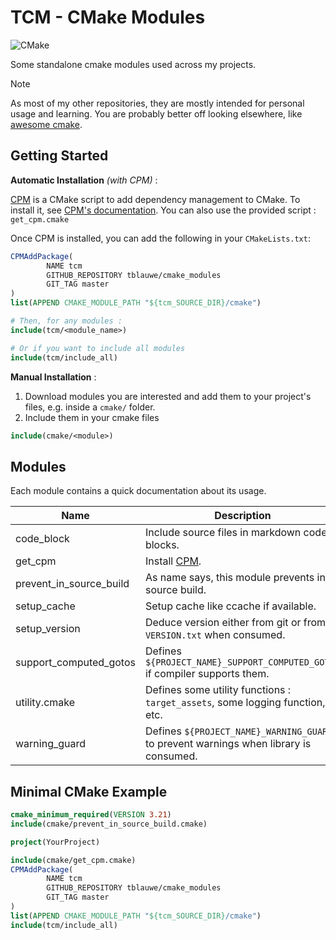 # TCM - CMake Modules


![CMake](https://img.shields.io/badge/CMake-%23008FBA.svg?style=for-the-badge&logo=cmake&logoColor=white)

Some standalone cmake modules used across my projects.

> [!NOTE]
>
> As most of my other repositories, they are mostly intended for personal usage and learning.
> You are probably better off looking elsewhere, like [awesome cmake](https://github.com/onqtam/awesome-cmake).


## Getting Started


__Automatic Installation__ _(with CPM)_ :

[CPM](https://github.com/cpm-cmake/CPM.cmake) is a CMake script to add dependency management to CMake.
To install it, see [CPM's documentation](https://github.com/cpm-cmake/CPM.cmake?tab=readme-ov-file#adding-cpm).
You can also use the provided script : `get_cpm.cmake`

Once CPM is installed, you can add the following in your `CMakeLists.txt`:

```cmake
CPMAddPackage(
        NAME tcm
        GITHUB_REPOSITORY tblauwe/cmake_modules
        GIT_TAG master
)
list(APPEND CMAKE_MODULE_PATH "${tcm_SOURCE_DIR}/cmake")

# Then, for any modules : 
include(tcm/<module_name>)

# Or if you want to include all modules
include(tcm/include_all)
```
__Manual Installation__ :

1. Download modules you are interested and add them to your project's files, e.g. inside a `cmake/` folder.
2. Include them in your cmake files
```cmake
include(cmake/<module>)
```


## Modules


Each module contains a quick documentation about its usage.

| Name                    | Description                                                                           |
|-------------------------|---------------------------------------------------------------------------------------|
| code_block              | Include source files in markdown code-blocks.                                         |
| get_cpm                 | Install [CPM](https://github.com/cpm-cmake/CPM.cmake).                                |
| prevent_in_source_build | As name says, this module prevents in source build.                                   |
| setup_cache             | Setup cache like ccache if available.                                                 |
| setup_version           | Deduce version either from git or from `VERSION.txt` when consumed.                   |
| support_computed_gotos  | Defines `${PROJECT_NAME}_SUPPORT_COMPUTED_GOTOS` if compiler supports them.           |
| utility.cmake           | Defines some utility functions : `target_assets`, some logging function, etc.         |
| warning_guard           | Defines `${PROJECT_NAME}_WARNING_GUARD` to prevent warnings when library is consumed. |


## Minimal CMake Example


```cmake
cmake_minimum_required(VERSION 3.21)
include(cmake/prevent_in_source_build.cmake)

project(YourProject)

include(cmake/get_cpm.cmake)
CPMAddPackage(
        NAME tcm
        GITHUB_REPOSITORY tblauwe/cmake_modules
        GIT_TAG master
)
list(APPEND CMAKE_MODULE_PATH "${tcm_SOURCE_DIR}/cmake")
include(tcm/include_all)
```